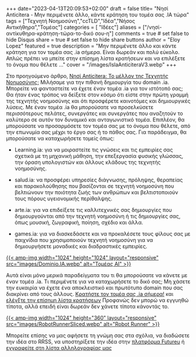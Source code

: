 +++
date="2023-04-13T20:09:53+02:00"
draft = false
title= "Νησί Anticitera - Μην περιμένετε άλλο, κάντε κράτηση του τομέα σας .IA τώρα"
tags = ["Τεχνητή Νοημοσύνη","ccTLD","Ιδέα","Νήσος Αντικήθηρα","Τομέας"]
categories = [ "Ιδέες"]
aliases = ["/νησί-αντίκυθηρα-κράτηση-τώρα-το-δικό σου-η"]
comments = true # set false to hide Disqus
share = true # set false to hide share buttons
author = "Eloy Lopez"
featured = true
description = "Μην περιμένετε άλλο και κάντε κράτηση για τον τομέα σας .ia σήμερα. Είναι δωρεάν και πολύ εύκολο. Απλώς πρέπει να μπείτε στην επίσημη λίστα κρατήσεων και να επιλέξετε το όνομα που θέλετε ..."
cover = "/images/IslaAnticiteraV3.webp"
+++

Στο προηγούμενο άρθρο, [Νησί Anticitera: Το μέλλον της Τεχνητής Νοημοσύνης;](https://deft.work/gr/blog/2023/04/03/%CE%BD%CE%AE%CF%83%CE%BF%CF%82-%CE%B1%CE%BD%CF%84%CE%B9%CE%BA%CF%8D%CE%B8%CE%B7%CF%81%CE%B1-%CF%84%CE%BF-%CE%BC%CE%AD%CE%BB%CE%BB%CE%BF%CE%BD-%CF%84%CE%B7%CF%82-%CF%84%CE%B5%CF%87%CE%BD%CE%B7%CF%84%CE%AE%CF%82-%CE%BD%CE%BF%CE%B7%CE%BC%CE%BF%CF%83%CF%8D%CE%BD%CE%B7%CF%82/) Μιλήσαμε για την πιθανή δημιουργία του domain .ia. Μπορείτε να φανταστείτε να έχετε έναν τομέα .ia για τον ιστότοπό σας; Θα ήταν ένας τρόπος να δείξετε στον κόσμο ότι είστε στην πρώτη γραμμή της τεχνητής νοημοσύνης και ότι προσφέρετε καινοτόμες και δημιουργικές λύσεις. Με έναν τομέα .ia θα μπορούσατε να προσελκύσετε περισσότερους πελάτες, συνεργάτες και συνεργάτες που αναζητούν το καλύτερο σε αυτόν τον δυναμικό και ανταγωνιστικό τομέα. Επιπλέον, θα μπορούσατε να προσαρμόσετε τον τομέα σας με το όνομα που θέλετε, από την επωνυμία σας μέχρι το έργο σας ή το πάθος σας. Για παράδειγμα, θα μπορούσατε να καταχωρήσετε τομείς όπως:

- Learning.ia: για να μοιραστείτε τις γνώσεις και τις εμπειρίες σας σχετικά με τη μηχανική μάθηση, την επεξεργασία φυσικής γλώσσας, την όραση υπολογιστών και άλλους κλάδους της τεχνητής νοημοσύνης.

- salud.ia: να προσφέρει υπηρεσίες διάγνωσης, πρόληψης, θεραπείας και παρακολούθησης που βασίζονται σε τεχνητή νοημοσύνη που βελτιώνουν την ποιότητα ζωής των ανθρώπων και βελτιστοποιούν τους πόρους υγειονομικής περίθαλψης.

- arte.ia: για να επιδείξετε τις καλλιτεχνικές σας δημιουργίες που δημιουργούνται από την τεχνητή νοημοσύνη ή τις δημιουργίες σας, όπως μουσική, ζωγραφική, ποίηση, σχέδιο και άλλα.

- games.ia: για να διασκεδάσετε και να προκαλέσετε τους φίλους σας με παιχνίδια που χρησιμοποιούν τεχνητή νοημοσύνη για να δημιουργήσετε μοναδικές και διαδραστικές εμπειρίες.

[{{< amp-img width="1024" height="1024" layout="responsive" src="images/Dominio.IA.webp" alt="Τομέας AI" >}}](https://docs.google.com/spreadsheets/d/1y-aLEKfQySJeDgZd4QeHa57G9P9Pp4mqWhLJSqxcB0o/edit?usp=sharing)

Αυτά είναι μόνο μερικά παραδείγματα του τι θα μπορούσατε να κάνετε με έναν τομέα .ia. Τι περιμένετε για να καταχωρήσετε το δικό σας; Μη χάσετε την ευκαιρία να έχετε ένα αποκλειστικό και πρωτότυπο domain που σας διακρίνει από τους άλλους. [Κρατήστε τον τομέα σας .ia σήμερα!](https://docs.google.com/forms/d/e/1FAIpQLScj1paIvOUbqugD76fKncZ65ZOqL-f5bILycZComuxKhJeRPg/viewform?usp=sf_link) και [ελέγξτε την επίσημη λίστα κρατήσεων](https://docs.google.com/spreadsheets/d/1y-aLEKfQySJeDgZd4QeHa57G9P9Pp4mqWhLJSqxcB0o/edit?usp=sharing) Προφανώς δεν μπορώ να εγγυηθώ τίποτα, αλλά επειδή είναι δωρεάν δεν χάνετε τίποτα κάνοντάς το.

[{{< amp-img width="1024" height="360" layout="responsive" src="images/RobotRunnerSliced.webp" alt="Robot Runner" >}}](https://docs.google.com/spreadsheets/d/1y-aLEKfQySJeDgZd4QeHa57G9P9Pp4mqWhLJSqxcB0o/edit?usp=sharing)

Μπορείτε επίσης να μας αφήσετε τη γνώμη σας στα σχόλια, να διαδώσετε την ιδέα στο RRSS, να υποστηρίξετε την ιδέα στην [πλατφόρμα Futureu](https://futureu.europa.eu/processes/Digital/f/15/proposals/27592?locale=es) ή [εγγραφείτε στη λίστα αλληλογραφίας μας](https://docs.google.com/forms/d/e/1FAIpQLSeptFS3-XMVTeBFQzDEl1O55hkXhtOgYmMSEfpLLJk11UZEOA/viewform?usp=sf_link)